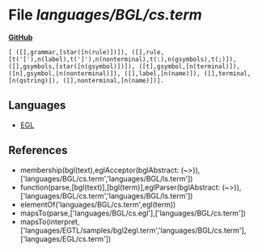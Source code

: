 # File _languages/BGL/cs.term_
**[GitHub](https://github.com/softlang/yas/blob/master/languages/BGL/cs.term)**
```
[ ([],grammar,[star([n(rule)])]), ([],rule,[t('['),n(label),t(']'),n(nonterminal),t(:),n(gsymbols),t(;)]), ([],gsymbols,[star([n(gsymbol)])]), ([t],gsymbol,[n(terminal)]), ([n],gsymbol,[n(nonterminal)]), ([],label,[n(name)]), ([],terminal,[n(qstring)]), ([],nonterminal,[n(name)])].
```

## Languages
* [EGL](../languages/EGL.md)

## References
* membership(bgl(text),eglAcceptor(bglAbstract: (~>)),['languages/BGL/cs.term','languages/BGL/ls.term'])
* function(parse,[bgl(text)],[bgl(term)],eglParser(bglAbstract: (~>)),['languages/BGL/cs.term','languages/BGL/ls.term'])
* elementOf('languages/BGL/cs.term',egl(term))
* mapsTo(parse,['languages/BGL/cs.egl'],['languages/BGL/cs.term'])
* mapsTo(interpret,['languages/EGTL/samples/bgl2egl.term','languages/BGL/cs.term'],['languages/EGL/cs.term'])
